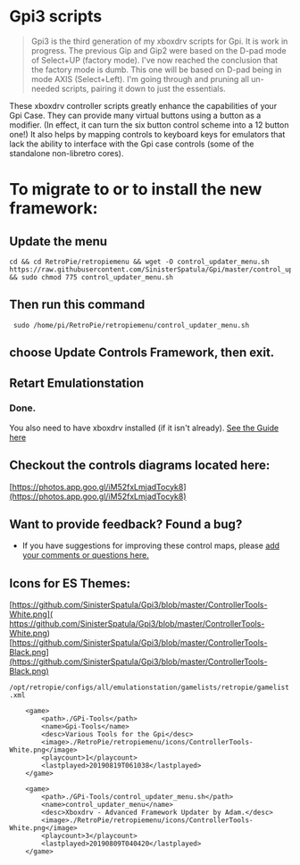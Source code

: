 # Gpi3 scripts

> Gpi3 is the third generation of my xboxdrv scripts for Gpi.  It is work in progress.  The previous Gip and Gip2 were based on the D-pad mode of Select+UP (factory mode).  I've now reached the conclusion that the factory mode is dumb.  This one will be based on D-pad being in mode AXIS (Select+Left).  I'm going through and pruning all un-needed scripts, pairing it down to just the essentials.

These xboxdrv controller scripts greatly enhance the capabilities of your Gpi Case.  They can provide many virtual buttons using a button as a modifier.  (In effect, it can turn the six button control scheme into a 12 button one!)  It also helps by mapping controls to keyboard keys for emulators that lack the ability to interface with the Gpi case controls (some of the standalone non-libretro cores).

# To migrate to or to install the new framework:

## Update the menu

```shell
cd && cd RetroPie/retropiemenu && wget -O control_updater_menu.sh  https://raw.githubusercontent.com/SinisterSpatula/Gpi/master/control_updater_menu.sh && sudo chmod 775 control_updater_menu.sh
```

## Then run this command

```shell
 sudo /home/pi/RetroPie/retropiemenu/control_updater_menu.sh
```
## choose Update Controls Framework, then exit.

## Retart Emulationstation

### Done.

You also need to have xboxdrv installed (if it isn't already).  [See the Guide here](https://sinisterspatula.github.io/RetroflagGpiGuides/Controls_Updater_Menu)

## Checkout the controls diagrams located here:
[https://photos.app.goo.gl/iM52fxLmjadTocyk8](https://photos.app.goo.gl/iM52fxLmjadTocyk8)


## Want to provide feedback?  Found a bug?

* If you have suggestions for improving these control maps, please [add your comments or questions here.](https://github.com/SinisterSpatula/Gpi2/issues/2)

## Icons for ES Themes:
[https://github.com/SinisterSpatula/Gpi3/blob/master/ControllerTools-White.png]( https://github.com/SinisterSpatula/Gpi3/blob/master/ControllerTools-White.png)
[https://github.com/SinisterSpatula/Gpi3/blob/master/ControllerTools-Black.png](https://github.com/SinisterSpatula/Gpi3/blob/master/ControllerTools-Black.png)

`/opt/retropie/configs/all/emulationstation/gamelists/retropie/gamelist.xml`

```
    <game>
        <path>./GPi-Tools</path>
        <name>Gpi-Tools</name>
        <desc>Various Tools for the Gpi</desc>
        <image>./RetroPie/retropiemenu/icons/ControllerTools-White.png</image>
        <playcount>1</playcount>
        <lastplayed>20190819T061038</lastplayed>
    </game>

    <game>
        <path>./GPi-Tools/control_updater_menu.sh</path>
        <name>control_updater_menu</name>
        <desc>Xboxdrv - Advanced Framework Updater by Adam.</desc>
        <image>./RetroPie/retropiemenu/icons/ControllerTools-White.png</image>
        <playcount>3</playcount>
        <lastplayed>20190809T040420</lastplayed>
    </game>
```
